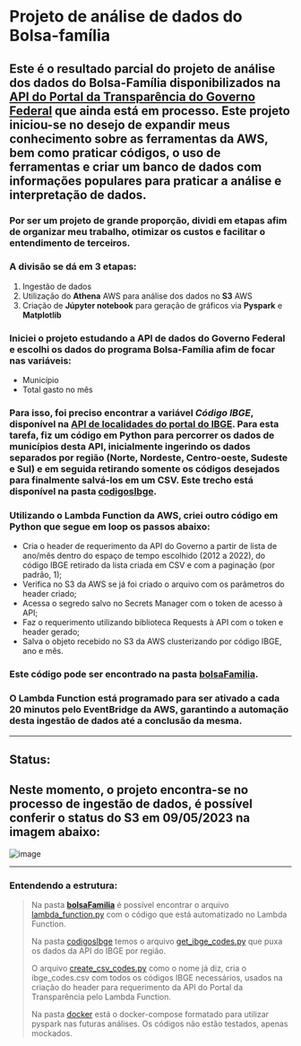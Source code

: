 # **Projeto de análise de dados do Bolsa-família**

## Este é o resultado parcial do projeto de análise dos dados do Bolsa-Família disponibilizados na [API do Portal da Transparência do Governo Federal](https://api.portaldatransparencia.gov.br/swagger-ui.html) que ainda está em processo. Este projeto iniciou-se no desejo de expandir meus conhecimento sobre as ferramentas da AWS, bem como praticar códigos, o uso de ferramentas e criar um banco de dados com informações populares para praticar a análise e interpretação de dados.


### Por ser um projeto de grande proporção, dividi em etapas afim de organizar meu trabalho, otimizar os custos e facilitar o entendimento de terceiros. 
### A divisão se dá em 3 etapas:
1. Ingestão de dados
2. Utilização do **Athena** AWS para análise dos dados no **S3** AWS
3. Criação de **Júpyter notebook** para geração de gráficos via **Pyspark** e **Matplotlib**


### Iniciei o projeto estudando a API de dados do Governo Federal e escolhi os dados do programa Bolsa-Família afim de focar nas variáveis:
- Município
- Total gasto no mês

### Para isso, foi preciso encontrar a variável ***Código IBGE***, disponível na [API de localidades do portal do IBGE](https://servicodados.ibge.gov.br/api/docs/localidades). Para esta tarefa, fiz um código em Python para percorrer os dados de municípios desta API, inicialmente ingerindo os dados separados por região (Norte, Nordeste, Centro-oeste, Sudeste e Sul) e em seguida retirando somente os códigos desejados para finalmente salvá-los em um CSV. Este trecho está disponível na pasta [codigosIbge](https://github.com/jonesamandajones/bolsa-familia/tree/main/codigosIbge).

### Utilizando o Lambda Function da AWS, criei outro código em Python que segue em loop os passos abaixo:
* Cria o header de requerimento da API do Governo a partir de lista de ano/mês dentro do espaço de tempo escolhido (2012 a 2022), do código IBGE retirado da lista criada em CSV e com a paginação (por padrão, 1);
* Verifica no S3 da AWS se já foi criado o arquivo com os parâmetros do header criado;
* Acessa o segredo salvo no Secrets Manager com o token de acesso à API;
* Faz o requerimento utilizando biblioteca Requests à API com o token e header gerado;
* Salva o objeto recebido no S3 da AWS clusterizando por código IBGE, ano e mês.

### Este código pode ser encontrado na pasta [bolsaFamilia](https://github.com/jonesamandajones/bolsa-familia/tree/main/bolsaFamilia).

### O Lambda Function está programado para ser ativado a cada 20 minutos pelo EventBridge da AWS, garantindo a automação desta ingestão de dados até a conclusão da mesma.  


---
## **Status**:
## Neste momento, o projeto encontra-se no processo de **ingestão de dados**, é possível conferir o status do S3 em 09/05/2023 na imagem abaixo:

![image](https://github.com/jonesamandajones/bolsa-familia/blob/main/image.png)

---

### Entendendo a estrutura:

> Na pasta [**bolsaFamilia**](https://github.com/jonesamandajones/bolsa-familia/tree/main/bolsaFamilia) é possível encontrar o arquivo [lambda_function.py](https://github.com/jonesamandajones/bolsa-familia/blob/main/bolsaFamilia/lambda_function.py) com o código que está automatizado no Lambda Function.
>
> Na pasta [codigosIbge](https://github.com/jonesamandajones/bolsa-familia/tree/main/codigosIbge) temos o arquivo [get_ibge_codes.py](https://github.com/jonesamandajones/bolsa-familia/blob/main/codigosIbge/get_ibge_codes.py) que puxa os dados da API do IBGE por região.
>
> O arquivo [create_csv_codes.py](https://github.com/jonesamandajones/bolsa-familia/blob/main/codigosIbge/create_csv_codes.py) como o nome já diz, cria o ibge_codes.csv com todos os códigos IBGE necessários, usados na criação do header para requerimento da API do Portal da Transparência pelo Lambda Function.
>
> Na pasta [docker](https://github.com/jonesamandajones/bolsa-familia/tree/main/docker) está o docker-compose formatado para utilizar pyspark nas futuras análises. Os códigos não estão testados, apenas mockados.
